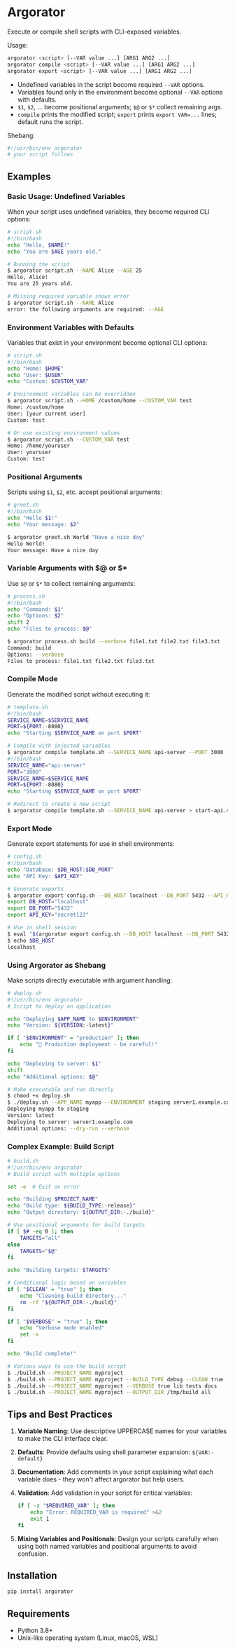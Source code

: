 # Argorator

Execute or compile shell scripts with CLI-exposed variables.

Usage:

```bash
argorator <script> [--VAR value ...] [ARG1 ARG2 ...]
argorator compile <script> [--VAR value ...] [ARG1 ARG2 ...]
argorator export <script> [--VAR value ...] [ARG1 ARG2 ...]
```

- Undefined variables in the script become required `--VAR` options.
- Variables found only in the environment become optional `--VAR` options with defaults.
- `$1`, `$2`, ... become positional arguments; `$@` or `$*` collect remaining args.
- `compile` prints the modified script; `export` prints `export VAR=...` lines; default runs the script.

Shebang:

```sh
#!/usr/bin/env argorator
# your script follows
```

## Examples

### Basic Usage: Undefined Variables

When your script uses undefined variables, they become required CLI options:

```bash
# script.sh
#!/bin/bash
echo "Hello, $NAME!"
echo "You are $AGE years old."
```

```bash
# Running the script
$ argorator script.sh --NAME Alice --AGE 25
Hello, Alice!
You are 25 years old.

# Missing required variable shows error
$ argorator script.sh --NAME Alice
error: the following arguments are required: --AGE
```

### Environment Variables with Defaults

Variables that exist in your environment become optional CLI options:

```bash
# script.sh
#!/bin/bash
echo "Home: $HOME"
echo "User: $USER"
echo "Custom: $CUSTOM_VAR"
```

```bash
# Environment variables can be overridden
$ argorator script.sh --HOME /custom/home --CUSTOM_VAR test
Home: /custom/home
User: [your current user]
Custom: test

# Or use existing environment values
$ argorator script.sh --CUSTOM_VAR test
Home: /home/youruser
User: youruser
Custom: test
```

### Positional Arguments

Scripts using `$1`, `$2`, etc. accept positional arguments:

```bash
# greet.sh
#!/bin/bash
echo "Hello $1!"
echo "Your message: $2"
```

```bash
$ argorator greet.sh World "Have a nice day"
Hello World!
Your message: Have a nice day
```

### Variable Arguments with $@ or $*

Use `$@` or `$*` to collect remaining arguments:

```bash
# process.sh
#!/bin/bash
echo "Command: $1"
echo "Options: $2"
shift 2
echo "Files to process: $@"
```

```bash
$ argorator process.sh build --verbose file1.txt file2.txt file3.txt
Command: build
Options: --verbose
Files to process: file1.txt file2.txt file3.txt
```

### Compile Mode

Generate the modified script without executing it:

```bash
# template.sh
#!/bin/bash
SERVICE_NAME=$SERVICE_NAME
PORT=${PORT:-8080}
echo "Starting $SERVICE_NAME on port $PORT"
```

```bash
# Compile with injected variables
$ argorator compile template.sh --SERVICE_NAME api-server --PORT 3000
#!/bin/bash
SERVICE_NAME="api-server"
PORT="3000"
SERVICE_NAME=$SERVICE_NAME
PORT=${PORT:-8080}
echo "Starting $SERVICE_NAME on port $PORT"

# Redirect to create a new script
$ argorator compile template.sh --SERVICE_NAME api-server > start-api.sh
```

### Export Mode

Generate export statements for use in shell environments:

```bash
# config.sh
#!/bin/bash
echo "Database: $DB_HOST:$DB_PORT"
echo "API Key: $API_KEY"
```

```bash
# Generate exports
$ argorator export config.sh --DB_HOST localhost --DB_PORT 5432 --API_KEY secret123
export DB_HOST="localhost"
export DB_PORT="5432"
export API_KEY="secret123"

# Use in shell session
$ eval "$(argorator export config.sh --DB_HOST localhost --DB_PORT 5432 --API_KEY secret123)"
$ echo $DB_HOST
localhost
```

### Using Argorator as Shebang

Make scripts directly executable with argument handling:

```bash
# deploy.sh
#!/usr/bin/env argorator
# Script to deploy an application

echo "Deploying $APP_NAME to $ENVIRONMENT"
echo "Version: ${VERSION:-latest}"

if [ "$ENVIRONMENT" = "production" ]; then
    echo "🚨 Production deployment - be careful!"
fi

echo "Deploying to server: $1"
shift
echo "Additional options: $@"
```

```bash
# Make executable and run directly
$ chmod +x deploy.sh
$ ./deploy.sh --APP_NAME myapp --ENVIRONMENT staging server1.example.com --dry-run --verbose
Deploying myapp to staging
Version: latest
Deploying to server: server1.example.com
Additional options: --dry-run --verbose
```

### Complex Example: Build Script

```bash
# build.sh
#!/usr/bin/env argorator
# Build script with multiple options

set -e  # Exit on error

echo "Building $PROJECT_NAME"
echo "Build type: ${BUILD_TYPE:-release}"
echo "Output directory: ${OUTPUT_DIR:-./build}"

# Use positional arguments for build targets
if [ $# -eq 0 ]; then
    TARGETS="all"
else
    TARGETS="$@"
fi

echo "Building targets: $TARGETS"

# Conditional logic based on variables
if [ "$CLEAN" = "true" ]; then
    echo "Cleaning build directory..."
    rm -rf "${OUTPUT_DIR:-./build}"
fi

if [ "$VERBOSE" = "true" ]; then
    echo "Verbose mode enabled"
    set -x
fi

echo "Build complete!"
```

```bash
# Various ways to use the build script
$ ./build.sh --PROJECT_NAME myproject
$ ./build.sh --PROJECT_NAME myproject --BUILD_TYPE debug --CLEAN true
$ ./build.sh --PROJECT_NAME myproject --VERBOSE true lib tests docs
$ ./build.sh --PROJECT_NAME myproject --OUTPUT_DIR /tmp/build all
```

## Tips and Best Practices

1. **Variable Naming**: Use descriptive UPPERCASE names for your variables to make the CLI interface clear.

2. **Defaults**: Provide defaults using shell parameter expansion: `${VAR:-default}`

3. **Documentation**: Add comments in your script explaining what each variable does - they won't affect argorator but help users.

4. **Validation**: Add validation in your script for critical variables:
   ```bash
   if [ -z "$REQUIRED_VAR" ]; then
       echo "Error: REQUIRED_VAR is required" >&2
       exit 1
   fi
   ```

5. **Mixing Variables and Positionals**: Design your scripts carefully when using both named variables and positional arguments to avoid confusion.

## Installation

```bash
pip install argorator
```

## Requirements

- Python 3.8+
- Unix-like operating system (Linux, macOS, WSL)
